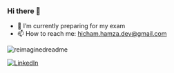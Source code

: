 ### Hi there 👋


- 🔭 I’m currently preparing for my exam
- 📫 How to reach me: hicham.hamza.dev@gmail.com

<img src="https://myreadme.vercel.app/api/embed/HichamHamza786?panels=userstatistics,toprepositories,toplanguages,commitgraph" alt="reimaginedreadme" />

<a href="https://www.linkedin.com/in/hicham-hamza/" target="_blank"><img src="https://img.shields.io/badge/LinkedIn-%230077B5.svg?&style=flat-square&logo=linkedin&logoColor=white" alt="LinkedIn"></a>

